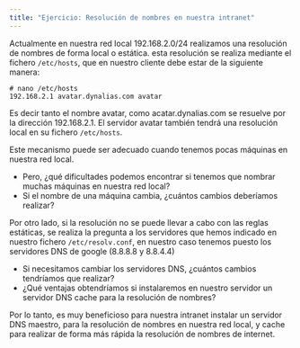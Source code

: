 ```yaml
---
title: "Ejercicio: Resolución de nombres en nuestra intranet"
---
```


Actualmente en nuestra red local 192.168.2.0/24 realizamos una resolución de nombres de forma local o estática. esta resolución se realiza mediante el fichero `/etc/hosts`, que en nuestro cliente debe estar de la siguiente manera:  
  
    # nano /etc/hosts
    192.168.2.1 avatar.dynalias.com avatar

Es decir tanto el nombre avatar, como acatar.dynalias.com se resuelve por la dirección 192.168.2.1. El servidor avatar también tendrá una resolución local en su fichero `/etc/hosts`.  

Este mecanismo puede ser adecuado cuando tenemos pocas máquinas en nuestra red local.  
  
* Pero, ¿qué dificultades podemos encontrar si tenemos que nombrar muchas máquinas en nuestra red local?
* Si el nombre de una máquina cambia, ¿cuántos cambios deberíamos realizar?

Por otro lado, si la resolución no se puede llevar a cabo con las reglas estáticas, se realiza la pregunta a los servidores que hemos indicado en nuestro fichero `/etc/resolv.conf`, en nuestro caso tenemos puesto los servidores DNS de google (8.8.8.8 y 8.8.4.4)

* Si necesitamos cambiar los servidores DNS, ¿cuántos cambios tendríamos que realizar?
* ¿Qué ventajas obtendríamos si instalaremos en nuestro servidor un servidor DNS cache para la resolución de nombres?

Por lo tanto, es muy beneficioso para nuestra intranet instalar un servidor DNS maestro, para la resolución de nombres en nuestra red local, y cache para realizar de forma más rápida la resolución de nombres de internet.